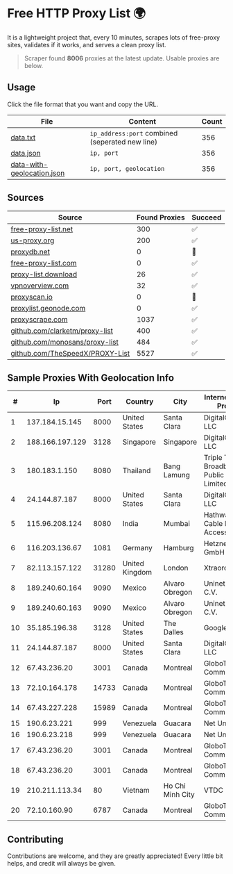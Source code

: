
# Free HTTP Proxy List 🌍

It is a lightweight project that, every 10 minutes, scrapes lots of free-proxy sites, validates if it works, and serves a clean proxy list.


> Scraper found **8006** proxies at the latest update. Usable proxies are below.

## Usage

Click the file format that you want and copy the URL.


|File|Content|Count|
|----|-------|-----|
|[data.txt](https://raw.githubusercontent.com/themiralay/Proxy-List-World/master/data.txt)|`ip_address:port` combined (seperated new line)|356|
|[data.json](https://raw.githubusercontent.com/themiralay/Proxy-List-World/master/data.json)|`ip, port`|356|
|[data-with-geolocation.json](https://raw.githubusercontent.com/themiralay/Proxy-List-World/master/data-with-geolocation.json)|`ip, port, geolocation`|356|

## Sources

|Source|Found Proxies|Succeed|
|------|-------------|-------|
|[free-proxy-list.net](https://free-proxy-list.net)|300|✅|
|[us-proxy.org](https://www.us-proxy.org)|200|✅|
|[proxydb.net](http://proxydb.net)|0|🚫|
|[free-proxy-list.com](https://free-proxy-list.com/?page=&port=&type%5B%5D=http&type%5B%5D=https&up_time=0&search=Search)|0|✅|
|[proxy-list.download](https://www.proxy-list.download/HTTP)|26|✅|
|[vpnoverview.com](https://vpnoverview.com/privacy/anonymous-browsing/free-proxy-servers)|32|✅|
|[proxyscan.io](https://www.proxyscan.io)|0|🚫|
|[proxylist.geonode.com](https://proxylist.geonode.com/api/proxy-list?limit=300&page=1&sort_by=lastChecked&sort_type=desc&protocols=http,https)|0|✅|
|[proxyscrape.com](https://api.proxyscrape.com/v2/?request=displayproxies&protocol=http&timeout=10000&country=all&ssl=all&anonymity=all)|1037|✅|
|[github.com/clarketm/proxy-list](https://raw.githubusercontent.com/clarketm/proxy-list/master/proxy-list-raw.txt)|400|✅|
|[github.com/monosans/proxy-list](https://raw.githubusercontent.com/monosans/proxy-list/main/proxies/http.txt)|484|✅|
|[github.com/TheSpeedX/PROXY-List](https://raw.githubusercontent.com/TheSpeedX/PROXY-List/master/http.txt)|5527|✅|


## Sample Proxies With Geolocation Info

|#|Ip|Port|Country|City|Internet Service Provider|
|-|--|----|-------|----|-------------------------|
|1|137.184.15.145|8000|United States|Santa Clara|DigitalOcean, LLC|
|2|188.166.197.129|3128|Singapore|Singapore|DigitalOcean, LLC|
|3|180.183.1.150|8080|Thailand|Bang Lamung|Triple T Broadband Public Company Limited|
|4|24.144.87.187|8000|United States|Santa Clara|DigitalOcean, LLC|
|5|115.96.208.124|8080|India|Mumbai|Hathway IP over Cable Internet Access|
|6|116.203.136.67|1081|Germany|Hamburg|Hetzner Online GmbH|
|7|82.113.157.122|31280|United Kingdom|London|Xtraordinary|
|8|189.240.60.164|9090|Mexico|Alvaro Obregon|Uninet S.A. de C.V.|
|9|189.240.60.163|9090|Mexico|Alvaro Obregon|Uninet S.A. de C.V.|
|10|35.185.196.38|3128|United States|The Dalles|Google LLC|
|11|24.144.87.187|8000|United States|Santa Clara|DigitalOcean, LLC|
|12|67.43.236.20|3001|Canada|Montreal|GloboTech Communications|
|13|72.10.164.178|14733|Canada|Montreal|GloboTech Communications|
|14|67.43.227.228|15989|Canada|Montreal|GloboTech Communications|
|15|190.6.23.221|999|Venezuela|Guacara|Net Uno|
|16|190.6.23.218|999|Venezuela|Guacara|Net Uno|
|17|67.43.236.20|3001|Canada|Montreal|GloboTech Communications|
|18|67.43.236.20|3001|Canada|Montreal|GloboTech Communications|
|19|210.211.113.34|80|Vietnam|Ho Chi Minh City|VTDC|
|20|72.10.160.90|6787|Canada|Montreal|GloboTech Communications|



## Contributing

Contributions are welcome, and they are greatly appreciated! Every
little bit helps, and credit will always be given.

